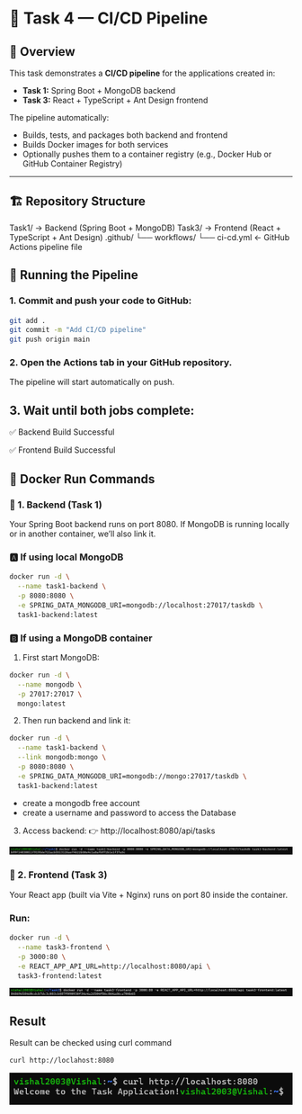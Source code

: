 # 🧩 Task 4 — CI/CD Pipeline

## 📖 Overview
This task demonstrates a **CI/CD pipeline** for the applications created in:
- **Task 1:** Spring Boot + MongoDB backend  
- **Task 3:** React + TypeScript + Ant Design frontend  

The pipeline automatically:
- Builds, tests, and packages both backend and frontend  
- Builds Docker images for both services  
- Optionally pushes them to a container registry (e.g., Docker Hub or GitHub Container Registry)

---

## 🏗️ Repository Structure

Task1/ → Backend (Spring Boot + MongoDB)
Task3/ → Frontend (React + TypeScript + Ant Design)
.github/
└── workflows/
└── ci-cd.yml ← GitHub Actions pipeline file

## 🚀 Running the Pipeline

### 1. Commit and push your code to GitHub:
```bash
git add .
git commit -m "Add CI/CD pipeline"
git push origin main
```

### 2. Open the Actions tab in your GitHub repository.
The pipeline will start automatically on push.

## 3. Wait until both jobs complete:

✅ Backend Build Successful

✅ Frontend Build Successful

## 🐳 Docker Run Commands
### 🔹 1. Backend (Task 1)

Your Spring Boot backend runs on port 8080.
If MongoDB is running locally or in another container, we’ll also link it.

### 🅰️ If using local MongoDB
```bash
docker run -d \
  --name task1-backend \
  -p 8080:8080 \
  -e SPRING_DATA_MONGODB_URI=mongodb://localhost:27017/taskdb \
  task1-backend:latest
```

### 🅱️ If using a MongoDB container

1. First start MongoDB:
```bash
docker run -d \
  --name mongodb \
  -p 27017:27017 \
  mongo:latest
```

2. Then run backend and link it:
```bash
docker run -d \
  --name task1-backend \
  --link mongodb:mongo \
  -p 8080:8080 \
  -e SPRING_DATA_MONGODB_URI=mongodb://mongo:27017/taskdb \
  task1-backend:latest
```

* create a mongodb free account
* create a username and password to access the Database


3. Access backend:
👉 http://localhost:8080/api/tasks

![Task Creation](https://github.com/Vishalshanmugam/Task4/blob/main/Screenshot/screenshot2.png)

### 🔹 2. Frontend (Task 3)

Your React app (built via Vite + Nginx) runs on port 80 inside the container.

### Run:
```bash
docker run -d \
  --name task3-frontend \
  -p 3000:80 \
  -e REACT_APP_API_URL=http://localhost:8080/api \
  task3-frontend:latest
```
![Task Creation](https://github.com/Vishalshanmugam/Task4/blob/main/Screenshot/screenshot1.png)


## Result

Result can be checked using curl command

```bash
curl http://loclahost:8080
```

![Task Creation](https://github.com/Vishalshanmugam/Task4/blob/main/Screenshot/screenshot3.png)
